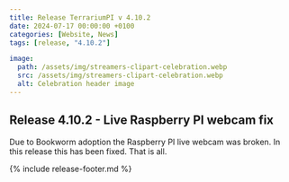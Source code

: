 ```yaml
---
title: Release TerrariumPI v 4.10.2
date: 2024-07-17 00:00:00 +0100
categories: [Website, News]
tags: [release, "4.10.2"]

image:
  path: /assets/img/streamers-clipart-celebration.webp
  src: /assets/img/streamers-clipart-celebration.webp
  alt: Celebration header image
---
```


## Release 4.10.2 - Live Raspberry PI webcam fix

Due to Bookworm adoption the Raspberry PI live webcam was broken. In this release this has been fixed. That is all.

{% include release-footer.md %}
